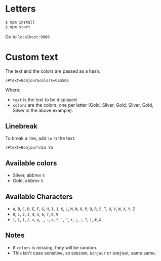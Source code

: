 # Letters

```sh
$ npm install
$ npm start
```

Go to `localhost:9966`

# Custom text

The text and the colors are passed as a hash.

```
/#text=Bonjour&colors=GSGSGS
```

Where:

- `text` is the text to  be displayed.
- `colors` are the colors, one per letter (Gold, Silver, Gold, Silver, Gold, Silver in the above example).

## Linebreak

To break a line, add `\n` in the text.

```
/#text=Bonjour\nCa Va
```

## Available colors

* Silver, abbrev `S`
* Gold, abbrev `G`

## Available Characters

- `A`, `B`, `C`, `D`, `E`, `F`, `G`, `H`, `I`, `J`, `K`, `L`, `M`, `N`, `O`, `P`, `Q`, `R`, `S`, `T`, `U`, `V`, `W`, `X`, `Y`, `Z`
- `0`, `1`, `2`, `3`, `4`, `5`, `6`, `7`, `8`, `9`
- `[`, `{`, `(`, `/`, `>`, `≥`, `_`, `-`, `=`, `*`, `'`, `"`, `+`, `;`, `:`, `?`, `!`, `#`, `&`

## Notes

- If `colors` is missing, they will be random.
- This isn't case sensitive, so `BONJOUR`, `bonjour` or `BoNjOuR`, same same.
